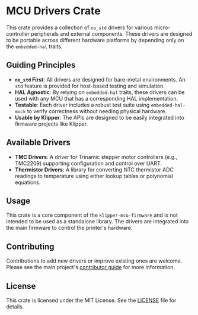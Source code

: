 # MCU Drivers Crate

This crate provides a collection of `no_std` drivers for various micro-controller peripherals and external components. These drivers are designed to be portable across different hardware platforms by depending only on the `embedded-hal` traits.

## Guiding Principles

- **`no_std` First**: All drivers are designed for bare-metal environments. An `std` feature is provided for host-based testing and simulation.
- **HAL Agnostic**: By relying on `embedded-hal` traits, these drivers can be used with any MCU that has a corresponding HAL implementation.
- **Testable**: Each driver includes a robust test suite using `embedded-hal-mock` to verify correctness without needing physical hardware.
- **Usable by Klipper**: The APIs are designed to be easily integrated into firmware projects like Klipper.

## Available Drivers

- **TMC Drivers**: A driver for Trinamic stepper motor controllers (e.g., TMC2209) supporting configuration and control over UART.
- **Thermistor Drivers**: A library for converting NTC thermistor ADC readings to temperature using either lookup tables or polynomial equations.

## Usage

This crate is a core component of the `klipper-mcu-firmware` and is not intended to be used as a standalone library. The drivers are integrated into the main firmware to control the printer's hardware.

## Contributing

Contributions to add new drivers or improve existing ones are welcome. Please see the main project's [contributor guide](../../docs/contributors.md) for more information.

## License

This crate is licensed under the MIT License. See the [LICENSE](../../LICENSE) file for details.